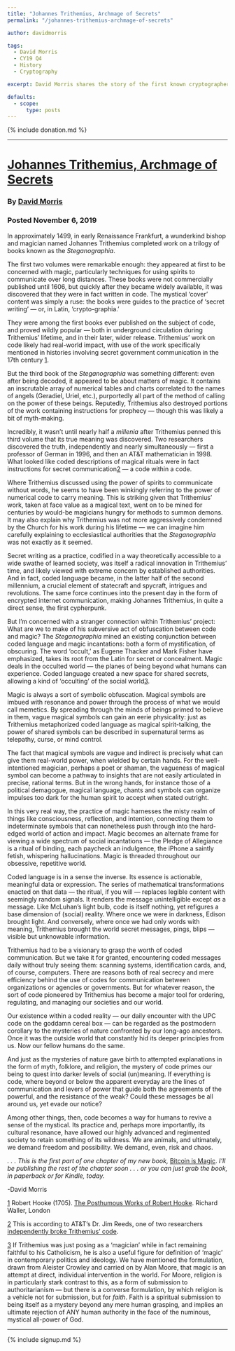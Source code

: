 ```yaml
---
title: "Johannes Trithemius, Archmage of Secrets"
permalink: "/johannes-trithemius-archmage-of-secrets" 

author: davidmorris

tags:
  - David Morris
  - CY19 Q4
  - History
  - Cryptography

excerpt: David Morris shares the story of the first known cryptographer. Posted November 6, 2019.

defaults:
  - scope:
      type: posts
---
```


{% include donation.md %}

***

# [Johannes Trithemius, Archmage of Secrets](https://medium.com/@dzanemorris/johannes-trithemius-archmage-of-secrets-9fc0e7bde40d)
### By [David Morris](https://twitter.com/davidzmorris)
### Posted November 6, 2019

In approximately 1499, in early Renaissance Frankfurt, a wunderkind bishop and magician named Johannes Trithemius completed work on a trilogy of books known as the _Steganographia_.

The first two volumes were remarkable enough: they appeared at first to be concerned with magic, particularly techniques for using spirits to communicate over long distances. These books were not commercially published until 1606, but quickly after they became widely available, it was discovered that they were in fact written in code. The mystical ‘cover’ content was simply a ruse: the books were guides to the practice of ‘secret writing’ — or, in Latin, ‘crypto-graphia.’

They were among the first books ever published on the subject of code, and proved wildly popular — both in underground circulation during Trithemius’ lifetime, and in their later, wider release. Trithemius’ work on code likely had real-world impact, with use of the work specifically mentioned in histories involving secret government communication in the 17th century [1](https://medium.com/@dzanemorris/johannes-trithemius-archmage-of-secrets-9fc0e7bde40d#sdfootnote1sym).

But the third book of the _Steganographia_ was something different: even after being decoded, it appeared to be about matters of magic. It contains an inscrutable array of numerical tables and charts correlated to the names of angels (Geradiel, Uriel, etc.), purportedly all part of the method of calling on the power of these beings. Reputedly, Trithemius also destroyed portions of the work containing instructions for prophecy — though this was likely a bit of myth-making.

Incredibly, it wasn’t until nearly half a _millenia_ after Trithemius penned this third volume that its true meaning was discovered. Two researchers discovered the truth, independently and nearly simultaneously — first a professor of German in 1996, and then an AT&T mathematician in 1998. What looked like coded descriptions of magical rituals were in fact instructions for secret communication[2](https://medium.com/@dzanemorris/johannes-trithemius-archmage-of-secrets-9fc0e7bde40d#sdfootnote2sym) — a code within a code.

Where Trithemius discussed using the power of spirits to communicate without words, he seems to have been winkingly referring to the power of numerical code to carry meaning. This is striking given that Trithemius’ work, taken at face value as a magical text, went on to be mined for centuries by would-be magicians hungry for methods to summon demons. It may also explain why Trithemius was not more aggressively condemned by the Church for his work during his lifetime — we can imagine him carefully explaining to ecclesiastical authorities that the _Steganographia_ was not exactly as it seemed.

Secret writing as a practice, codified in a way theoretically accessible to a wide swathe of learned society, was itself a radical innovation in Trithemius’ time, and likely viewed with extreme concern by established authorities. And in fact, coded language became, in the latter half of the second millennium, a crucial element of statecraft and spycraft, intrigues and revolutions. The same force continues into the present day in the form of encrypted internet communication, making Johannes Trithemius, in quite a direct sense, the first cypherpunk.

But I’m concerned with a stranger connection within Trithemius’ project: What are we to make of his subversive act of obfuscation between code and magic? The _Steganographia_ mined an existing conjunction between coded language and magic incantations: both a form of mystification, of obscuring. The word ‘occult,’ as Eugene Thacker and Mark Fisher have emphasized, takes its root from the Latin for secret or concealment. Magic deals in the occulted world — the planes of being beyond what humans can experience. Coded language created a new space for shared secrets, allowing a kind of ‘occulting’ of the social world[3](https://medium.com/@dzanemorris/johannes-trithemius-archmage-of-secrets-9fc0e7bde40d#sdfootnote3sym).

Magic is always a sort of symbolic obfuscation. Magical symbols are imbued with resonance and power through the process of what we would call memetics. By spreading through the minds of beings primed to believe in them, vague magical symbols can gain an eerie physicality: just as Trithemius metaphorized coded language as magical spirit-talking, the power of shared symbols can be described in supernatural terms as telepathy, curse, or mind control.

The fact that magical symbols are vague and indirect is precisely what can give them real-world power, when wielded by certain hands. For the well-intentioned magician, perhaps a poet or shaman, the vagueness of magical symbol can become a pathway to insights that are not easily articulated in precise, rational terms. But in the wrong hands, for instance those of a political demagogue, magical language, chants and symbols can organize impulses too dark for the human spirit to accept when stated outright.

In this very real way, the practice of magic harnesses the misty realm of things like consciousness, reflection, and intention, connecting them to indeterminate symbols that can nonetheless push through into the hard-edged world of action and impact. Magic becomes an alternate frame for viewing a wide spectrum of social incantations — the Pledge of Allegiance is a ritual of binding, each paycheck an indulgence, the iPhone a saintly fetish, whispering hallucinations. Magic is threaded throughout our obsessive, repetitive world.

Coded language is in a sense the inverse. Its essence is actionable, meaningful data or expression. The series of mathematical transformations enacted on that data — the ritual, if you will — replaces legible content with seemingly random signals. It renders the message unintelligible except _as_ a message. Like McLuhan’s light bulb, code is itself nothing, yet refigures a base dimension of (social) reality. Where once we were in darkness, Edison brought light. And conversely, where once we had only words with meaning, Trithemius brought the world secret messages, pings, blips — visible but unknowable information.

Trithemius had to be a visionary to grasp the worth of coded communication. But we take it for granted, encountering coded messages daily without truly seeing them: scanning systems, identification cards, and, of course, computers. There are reasons both of real secrecy and mere efficiency behind the use of codes for communication between organizations or agencies or governments. But for whatever reason, the sort of code pioneered by Trithemius has become a major tool for ordering, regulating, and managing our societies and our world.

Our existence within a coded reality — our daily encounter with the UPC code on the goddamn cereal box — can be regarded as the postmodern corollary to the mysteries of nature confronted by our long-ago ancestors. Once it was the outside world that constantly hid its deeper principles from us. Now our fellow humans do the same.

And just as the mysteries of nature gave birth to attempted explanations in the form of myth, folklore, and religion, the mystery of code primes our being to quest into darker levels of social (un)meaning. If everything is code, where beyond or below the apparent everyday are the lines of communication and levers of power that guide both the agreements of the powerful, and the resistance of the weak? Could these messages be all around us, yet evade our notice?

Among other things, then, code becomes a way for humans to revive a sense of the mystical. Its practice and, perhaps more importantly, its cultural resonance, have allowed our highly advanced and regimented society to retain something of its wildness. We are animals, and ultimately, we demand freedom and possibility. We demand, even, risk and chaos.

_. . . This is the first part of one chapter of my new book,_ [Bitcoin is Magic](https://www.amazon.com/Bitcoin-Magic-Internet-Memetic-Warfare-ebook/dp/B07YXH973Y/). _I’ll be publishing the rest of the chapter soon . . . or you can just grab the book, in paperback or for Kindle, today._

-David Morris

[1](https://medium.com/@dzanemorris/johannes-trithemius-archmage-of-secrets-9fc0e7bde40d#sdfootnote1anc) Robert Hooke (1705). [The Posthumous Works of Robert Hooke](https://books.google.com/?id=6xVTAAAAcAAJ&printsec=frontcover#v=onepage&q&f=false). Richard Waller, London

[2](https://medium.com/@dzanemorris/johannes-trithemius-archmage-of-secrets-9fc0e7bde40d#sdfootnote2anc) This is according to AT&T’s Dr. Jim Reeds, one of two researchers [independently broke Trithemius’ code](https://www.nytimes.com/1998/04/14/science/a-mystery-unraveled-twice.html).

[3](https://medium.com/@dzanemorris/johannes-trithemius-archmage-of-secrets-9fc0e7bde40d#sdfootnote3anc) If Trithemius was just posing as a ‘magician’ while in fact remaining faithful to his Catholicism, he is also a useful figure for definition of ‘magic’ in contemporary politics and ideology. We have mentioned the formulation, drawn from Aleister Crowley and carried on by Alan Moore, that magic is an attempt at direct, individual intervention in the world. For Moore, religion is in particularly stark contrast to this, as a form of submission to authoritarianism — but there is a converse formulation, by which religion is a vehicle not for submission, but for _faith_. Faith is a spiritual submission to being itself as a mystery beyond any mere human grasping, and implies an ultimate rejection of ANY human authority in the face of the numinous, mystical all-power of God.

***

{% include signup.md %}
